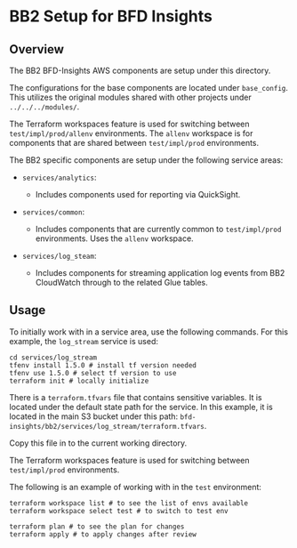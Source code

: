 # BB2 Setup for BFD Insights

## Overview

The BB2 BFD-Insights AWS components are setup under this directory.

The configurations for the base components are located under `base_config`. This utilizes the original modules shared with other projects under `../../../modules/`.

The Terraform workspaces feature is used for switching between `test/impl/prod/allenv` environments. The `allenv` workspace is for components that are shared between `test/impl/prod` environments.

The BB2 specific components are setup under the following service areas:

- `services/analytics`:
  - Includes components used for reporting via QuickSight.

- `services/common`:
  - Includes components that are currently common to `test/impl/prod` environments. Uses the `allenv` workspace.

- `services/log_steam`:
  - Includes components for streaming application log events from BB2 CloudWatch through to the related Glue tables.

## Usage

To initially work with in a service area, use the following commands. For this example, the `log_stream` service is used:

```
cd services/log_stream
tfenv install 1.5.0 # install tf version needed
tfenv use 1.5.0 # select tf version to use
terraform init # locally initialize 
```

There is a `terraform.tfvars` file that contains sensitive variables. It is located under the default state path for the service. In this example, it is located in the main S3 bucket under this path:  `bfd-insights/bb2/services/log_stream/terraform.tfvars`.

Copy this file in to the current working directory.

The Terraform workspaces feature is used for switching between `test/impl/prod` environments.

The following is an example of working with in the `test` environment:

```
terraform workspace list # to see the list of envs available
terraform workspace select test # to switch to test env

terraform plan # to see the plan for changes
terraform apply # to apply changes after review
```
